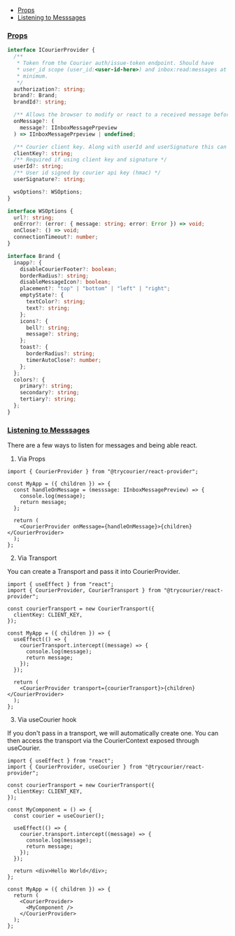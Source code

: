 <!-- START doctoc generated TOC please keep comment here to allow auto update -->
<!-- DON'T EDIT THIS SECTION, INSTEAD RE-RUN doctoc TO UPDATE -->

- [Props](#props)
- [Listening to Messsages](#listening-to-messsages)

<!-- END doctoc generated TOC please keep comment here to allow auto update -->

<a name="0propsmd"></a>

### [Props](#props)

```ts
interface ICourierProvider {
  /**
   * Token from the Courier auth/issue-token endpoint. Should have
   * user_id scope (user_id:<user-id-here>) and inbox:read:messages at a
   * minimum.
   */
  authorization?: string;
  brand?: Brand;
  brandId?: string;

  /** Allows the browser to modify or react to a received message before the message is displayed to the user */
  onMessage?: (
    message?: IInboxMessagePrpeview
  ) => IInboxMessagePrpeview | undefined;

  /** Courier client key. Along with userId and userSignature this can be used as an alternative to the authorization field / token. */
  clientKey?: string;
  /** Required if using client key and signature */
  userId?: string;
  /** User id signed by courier api key (hmac) */
  userSignature?: string;

  wsOptions?: WSOptions;
}

interface WSOptions {
  url?: string;
  onError?: (error: { message: string; error: Error }) => void;
  onClose?: () => void;
  connectionTimeout?: number;
}

interface Brand {
  inapp?: {
    disableCourierFooter?: boolean;
    borderRadius?: string;
    disableMessageIcon?: boolean;
    placement?: "top" | "bottom" | "left" | "right";
    emptyState?: {
      textColor?: string;
      text?: string;
    };
    icons?: {
      bell?: string;
      message?: string;
    };
    toast?: {
      borderRadius?: string;
      timerAutoClose?: number;
    };
  };
  colors?: {
    primary?: string;
    secondary?: string;
    tertiary?: string;
  };
}
```

<a name="1listening-to-messagesmd"></a>

### [Listening to Messsages](#listening)

There are a few ways to listen for messages and being able react.

1. Via Props

```tsx
import { CourierProvider } from "@trycourier/react-provider";

const MyApp = ({ children }) => {
  const handleOnMessage = (messsage: IInboxMessagePreview) => {
    console.log(message);
    return message;
  };

  return (
    <CourierProvider onMessage={handleOnMessage}>{children}</CourierProvider>
  );
};
```

2. Via Transport

You can create a Transport and pass it into CourierProvider.

```tsx
import { useEffect } from "react";
import { CourierProvider, CourierTransport } from "@trycourier/react-provider";

const courierTransport = new CourierTransport({
  clientKey: CLIENT_KEY,
});

const MyApp = ({ children }) => {
  useEffect(() => {
    courierTransport.intercept((message) => {
      console.log(message);
      return message;
    });
  });

  return (
    <CourierProvider transport={courierTransport}>{children}</CourierProvider>
  );
};
```

3. Via useCourier hook

If you don't pass in a transport, we will automatically create one. You can then access the transport via the CourierContext exposed through useCourier.

```tsx
import { useEffect } from "react";
import { CourierProvider, useCourier } from "@trycourier/react-provider";

const courierTransport = new CourierTransport({
  clientKey: CLIENT_KEY,
});

const MyComponent = () => {
  const courier = useCourier();

  useEffect(() => {
    courier.transport.intercept((message) => {
      console.log(message);
      return message;
    });
  });

  return <div>Hello World</div>;
};

const MyApp = ({ children }) => {
  return (
    <CourierProvider>
      <MyComponent />
    </CourierProvider>
  );
};
```
